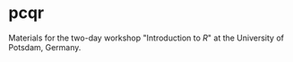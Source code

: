 # pcqr
Materials for the two-day workshop "Introduction to *R*" at the University of Potsdam, Germany.
